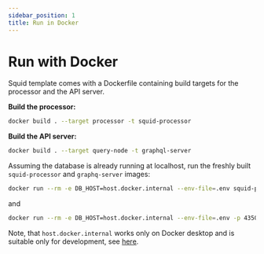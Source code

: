 ```yaml
---
sidebar_position: 1
title: Run in Docker
---
```


# Run with Docker

Squid template comes with a Dockerfile containing build targets for the processor and the API server.

**Build the processor:**
```bash
docker build . --target processor -t squid-processor 
```

**Build the API server:**
```bash
docker build . --target query-node -t graphql-server
```

Assuming the database is already running at localhost,
run the freshly built `squid-processor` and `graphq-server` images:

```bash
docker run --rm -e DB_HOST=host.docker.internal --env-file=.env squid-processor
```
and
```bash
docker run --rm -e DB_HOST=host.docker.internal --env-file=.env -p 4350:4350 graphql-server
```

Note, that `host.docker.internal` works only on Docker desktop and is suitable only for development, see [here](https://docs.docker.com/desktop/networking/#i-want-to-connect-from-a-container-to-a-service-on-the-host).


